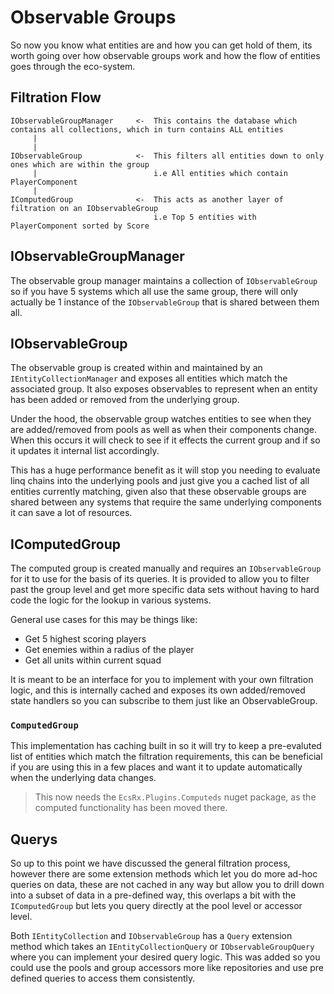 # Observable Groups

So now you know what entities are and how you can get hold of them, its worth going over how observable groups work and how the flow of entities goes through the eco-system.

## Filtration Flow

```
IObservableGroupManager 	<-  This contains the database which contains all collections, which in turn contains ALL entities
     |
     |
IObservableGroup      		<-  This filters all entities down to only ones which are within the group
     |                    		i.e All entities which contain PlayerComponent
     |
IComputedGroup        		<-  This acts as another layer of filtration on an IObservableGroup
                          		i.e Top 5 entities with PlayerComponent sorted by Score
```

## IObservableGroupManager

The observable group manager maintains a collection of `IObservableGroup` so if you have 5 systems which all use the same group, there will only actually be 1 instance of the `IObservableGroup` that is shared between them all. 

## IObservableGroup

The observable group is created within and maintained by an `IEntityCollectionManager` and exposes all entities which match the associated group. It also exposes observables to represent when an entity has been added or removed from the underlying group.

Under the hood, the observable group watches entities to see when they are added/removed from pools as well as when their components change. When this occurs it will check to see if it effects the current group and if so it updates it internal list accordingly.

This has a huge performance benefit as it will stop you needing to evaluate linq chains into the underlying pools and just give you a cached list of all entities currently matching, given also that these observable groups are shared between any systems that require the same underlying components it can save a lot of resources.

## IComputedGroup

The computed group is created manually and requires an `IObservableGroup` for it to use for the basis of its queries. It is provided to allow you to filter past the group level and get more specific data sets without having to hard code the logic for the lookup in various systems.

General use cases for this may be things like:

- Get 5 highest scoring players
- Get enemies within a radius of the player
- Get all units within current squad

It is meant to be an interface for you to implement with your own filtration logic, and this is internally cached and exposes its own added/removed state handlers so you can subscribe to them just like an ObservableGroup.

### `ComputedGroup`

This implementation has caching built in so it will try to keep a pre-evaluted list of entities which match the filtration requirements, this can be beneficial if you are using this in a few places and want it to update automatically when the underlying data changes.

> This now needs the `EcsRx.Plugins.Computeds` nuget package, as the computed functionality has been moved there.

## Querys

So up to this point we have discussed the general filtration process, however there are some extension methods which let you do more ad-hoc queries on data, these are not cached in any way but allow you to drill down into a subset of data in a pre-defined way, this overlaps a bit with the `IComputedGroup` but lets you query directly at the pool level or accessor level.

Both `IEntityCollection` and `IObservableGroup` has a `Query` extension method which takes an `IEntityCollectionQuery` or `IObservableGroupQuery` where you can implement your desired query logic. This was added so you could use the pools and group accessors more like repositories and use pre defined queries to access them consistently.
